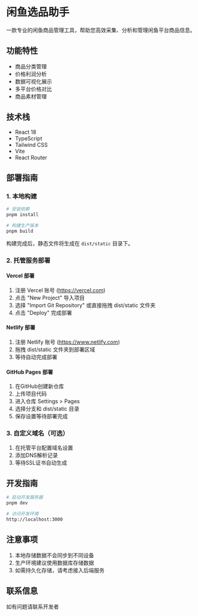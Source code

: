 # 闲鱼选品助手

一款专业的闲鱼商品管理工具，帮助您高效采集、分析和管理闲鱼平台商品信息。

## 功能特性

- 商品分类管理
- 价格利润分析
- 数据可视化展示
- 多平台价格对比
- 商品素材管理

## 技术栈

- React 18
- TypeScript
- Tailwind CSS
- Vite
- React Router

## 部署指南

### 1. 本地构建

```bash
# 安装依赖
pnpm install

# 构建生产版本
pnpm build
```

构建完成后，静态文件将生成在 `dist/static` 目录下。

### 2. 托管服务部署

#### Vercel 部署

1. 注册 Vercel 账号 (https://vercel.com)
2. 点击 "New Project" 导入项目
3. 选择 "Import Git Repository" 或直接拖拽 dist/static 文件夹
4. 点击 "Deploy" 完成部署

#### Netlify 部署

1. 注册 Netlify 账号 (https://www.netlify.com)
2. 拖拽 dist/static 文件夹到部署区域
3. 等待自动完成部署

#### GitHub Pages 部署

1. 在GitHub创建新仓库
2. 上传项目代码
3. 进入仓库 Settings > Pages
4. 选择分支和 dist/static 目录
5. 保存设置等待部署完成

### 3. 自定义域名（可选）

1. 在托管平台配置域名设置
2. 添加DNS解析记录
3. 等待SSL证书自动生成

## 开发指南

```bash
# 启动开发服务器
pnpm dev

# 访问开发环境
http://localhost:3000
```

## 注意事项

1. 本地存储数据不会同步到不同设备
2. 生产环境建议使用数据库存储数据
3. 如需持久化存储，请考虑接入后端服务

## 联系信息

如有问题请联系开发者

